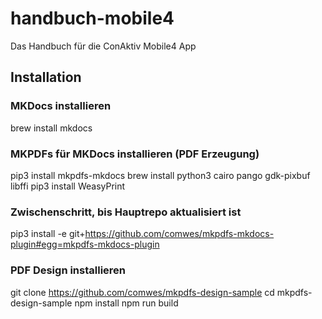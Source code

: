 # handbuch-mobile4
Das Handbuch für die ConAktiv Mobile4 App

## Installation

### MKDocs installieren
brew install mkdocs

### MKPDFs für MKDocs installieren (PDF Erzeugung)
pip3 install mkpdfs-mkdocs
brew install python3 cairo pango gdk-pixbuf libffi
pip3 install WeasyPrint

### Zwischenschritt, bis Hauptrepo aktualisiert ist
pip3 install -e git+https://github.com/comwes/mkpdfs-mkdocs-plugin#egg=mkpdfs-mkdocs-plugin

### PDF Design installieren
git clone https://github.com/comwes/mkpdfs-design-sample
cd mkpdfs-design-sample
npm install
npm run build
